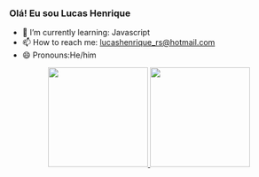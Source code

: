 ### Olá! Eu sou Lucas Henrique

- 🌱 I’m currently learning: Javascript
- 📫 How to reach me: lucashenrique_rs@hotmail.com
- 😄 Pronouns:He/him

<div align="center">
  <a href="https://github.com/LucasAkib">
  <img height="180em" src="https://github-readme-stats.vercel.app/api?username=LucasAkib&show_icons=true&theme=panda&include_all_commits=true&count_private=true"/>
  <img height="180em" src="https://github-readme-stats.vercel.app/api/top-langs/?username=LucasAkib&layout=compact&langs_count=7&theme=dracula"/>
</div>

